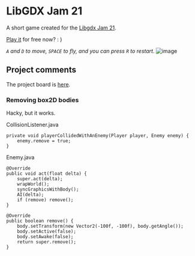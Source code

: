 # LibGDX Jam 21
A short game created for the [Libgdx Jam 21](https://itch.io/jam/libgdx-jam-21).

[Play it](https://slideshow776.github.io/LibGDX-Jam-21/) for free now? : )

_`A` and `D` to move, `SPACE` to fly, and you can press `R` to restart._
![image](https://user-images.githubusercontent.com/4059636/175490318-9707b11f-4f3a-41da-b553-fd34a60ddc2f.png)

## Project comments
The project board is [here](https://github.com/Slideshow776/LibGDX-Jam-21/projects/1).

### Removing box2D bodies
Hacky, but it works.

CollisionListener.java
```
private void playerCollidedWithAnEnemy(Player player, Enemy enemy) {
    enemy.remove = true;
}
```

Enemy.java
```
@Override
public void act(float delta) {
    super.act(delta);
    wrapWorld();
    syncGraphicsWithBody();
    AI(delta);
    if (remove) remove();
}

@Override
public boolean remove() {
    body.setTransform(new Vector2(-100f, -100f), body.getAngle());
    body.setActive(false);
    body.setAwake(false);
    return super.remove();
}
```
